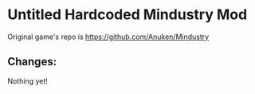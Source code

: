 # Untitled Hardcoded Mindustry Mod
Original game's repo is https://github.com/Anuken/Mindustry
## Changes:
Nothing yet!